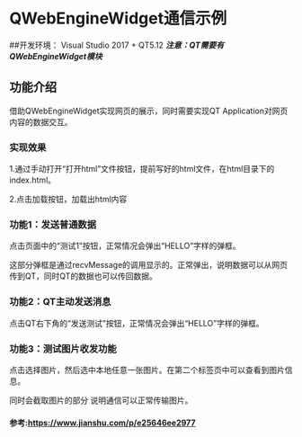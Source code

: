 # QWebEngineWidget通信示例

##开发环境：
Visual Studio 2017 + QT5.12
***注意：QT需要有QWebEngineWidget模块***

## 功能介绍
借助QWebEngineWidget实现网页的展示，同时需要实现QT Application对网页内容的数据交互。

### 实现效果
1.通过手动打开“打开html”文件按钮，提前写好的html文件，在html目录下的index.html。


2.点击加载按钮，加载出html内容

### 功能1：发送普通数据
点击页面中的“测试1”按钮，正常情况会弹出“HELLO”字样的弹框。

这部分弹框是通过recvMessage的调用显示的。正常弹出，说明数据可以从网页传到QT，同时QT的数据也可以传回数据。


### 功能2：QT主动发送消息
点击QT右下角的“发送测试”按钮，正常情况会弹出“HELLO”字样的弹框。


### 功能3：测试图片收发功能
点击选择图片，然后选中本地任意一张图片。在第二个标签页中可以查看到图片信息。

同时会截取图片的部分
说明通信可以正常传输图片。




#### 参考:https://www.jianshu.com/p/e25646ee2977






